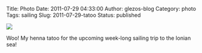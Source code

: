 Title: Photo
Date: 2011-07-29 04:33:00
Author: glezos-blog
Category: photo
Tags: sailing
Slug: 2011-07-29-tatoo
Status: published

![](http://40.media.tumblr.com/tumblr_lp3er5UCh11qaawg5o1_1280.jpg)

Woo! My henna tatoo for the upcoming week-long sailing trip to the Ionian sea!
